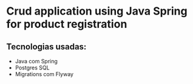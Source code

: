 # Crud application using Java Spring for product registration

## Tecnologias usadas:
* Java com Spring
* Postgres SQL
* Migrations com Flyway

